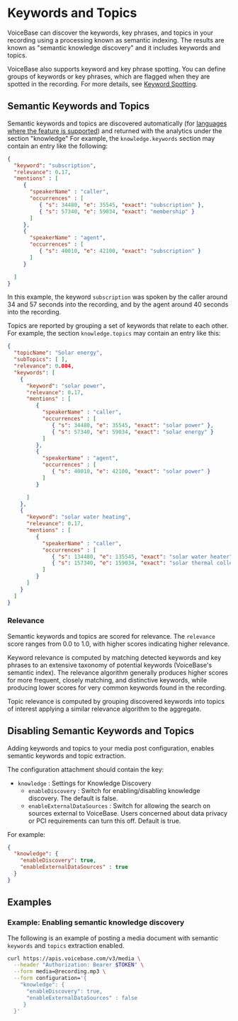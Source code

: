 # Keywords and Topics


VoiceBase can discover the keywords, key phrases, and topics in your recording using a processing known as semantic indexing. The results are known as "semantic knowledge discovery" and it includes keywords and topics.

VoiceBase also supports keyword and key phrase spotting. You can define groups of keywords or key phrases, which are flagged when they are spotted in the recording. For more details, see [Keyword Spotting](keyword-spotting.html).

## Semantic Keywords and Topics

Semantic keywords and topics are discovered automatically (for [languages where the feature is supported](languages.html)) and returned with the analytics under the section "knowledge" For example, the `knowledge.keywords` section may contain an entry like the following:

```json
{
  "keyword": "subscription",
  "relevance": 0.17,
  "mentions" : [
     {
       "speakerName" : "caller",
       "occurrences" : [
          { "s": 34480, "e": 35545, "exact": "subscription" },
          { "s": 57340, "e": 59034, "exact": "membership" }
       ]
     },
     {
       "speakerName" : "agent",
       "occurrences" : [
          { "s": 40010, "e": 42100, "exact": "subscription" }
       ]
     }

  ]
}
```

In this example, the keyword `subscription` was spoken by the caller around 34 and 57 seconds into the recording, and by the agent around 40 seconds into the recording.

Topics are reported by grouping a set of keywords that relate to each other. For example, the section `knowledge.topics` may contain an entry like this:

```json
{
  "topicName": "Solar energy",
  "subTopics": [ ],
  "relevance": 0.004,
  "keywords": [
    {
      "keyword": "solar power",
      "relevance": 0.17,
      "mentions" : [
         {
           "speakerName" : "caller",
           "occurrences" : [
              { "s": 34480, "e": 35545, "exact": "solar power" },
              { "s": 57340, "e": 59034, "exact": "solar energy" }
           ]
         },
         {
           "speakerName" : "agent",
           "occurrences" : [
              { "s": 40010, "e": 42100, "exact": "solar power" }
           ]
         }

      ]
    },
    {
      "keyword": "solar water heating",
      "relevance": 0.17,
      "mentions" : [
         {
           "speakerName" : "caller",
           "occurrences" : [
              { "s": 134480, "e": 135545, "exact": "solar water heater" },
              { "s": 157340, "e": 159034, "exact": "solar thermal collector" }
           ]
         }
      ]
    }
  ]
}
```



### Relevance

Semantic keywords and topics are scored for relevance. The `relevance` score ranges from 0.0 to 1.0, with higher scores indicating higher relevance.

Keyword relevance is computed by matching detected keywords and key phrases to an extensive taxonomy of potential keywords (VoiceBase's semantic index). The relevance algorithm generally produces higher scores for more frequent, closely matching, and distinctive keywords, while producing lower scores for very common keywords found in the recording.

Topic relevance is computed by grouping discovered keywords into topics of interest applying a similar relevance algorithm to the aggregate.

## Disabling Semantic Keywords and Topics

Adding keywords and topics to your media post configuration, enables semantic keywords and topic extraction.

The configuration attachment should contain the key:

 - `knowledge` : Settings for Knowledge Discovery
    - `enableDiscovery` : Switch for enabling/disabling knowledge discovery. The default is false.
    - `enableExternalDataSources` : Switch for allowing the search on sources external to VoiceBase. Users concerned about data privacy or PCI requirements can turn this off. Default is true.

For example:

```json
{  
  "knowledge": {
    "enableDiscovery": true,
    "enableExternalDataSources" : true
  }
}
```


## Examples


### Example: Enabling semantic knowledge discovery

The following is an example of posting a media document with semantic `keywords` and `topics` extraction enabled.

```bash
curl https://apis.voicebase.com/v3/media \
  --header "Authorization: Bearer $TOKEN" \
  --form media=@recording.mp3 \
  --form configuration='{
    "knowledge": {
      "enableDiscovery": true,
      "enableExternalDataSources" : false
     }
  }'
```
